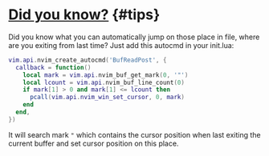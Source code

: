 # [Did you know?](#tips) {#tips}

Did you know what you can automatically jump on those place in file, where are you exiting from last time? Just add this autocmd in your init.lua:

```lua
vim.api.nvim_create_autocmd('BufReadPost', {
  callback = function()
    local mark = vim.api.nvim_buf_get_mark(0, '"')
    local lcount = vim.api.nvim_buf_line_count(0)
    if mark[1] > 0 and mark[1] <= lcount then
      pcall(vim.api.nvim_win_set_cursor, 0, mark)
    end
  end,
})
```
It will search mark `"` which contains the cursor position when last exiting the current buffer and set cursor position on this place.
